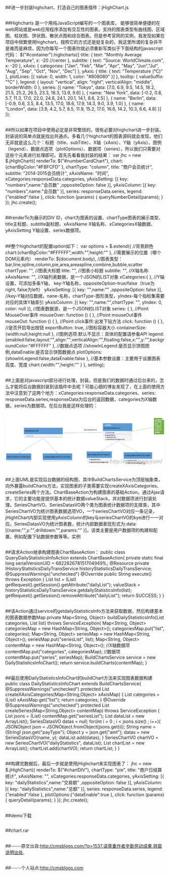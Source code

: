 ##进一步封装highchart，打造自己的图表插件：jHighChart.js

##
##Highcharts 是一个用纯JavaScript编写的一个图表库， 能够很简单便捷的在web网站或是web应用程序添加有交互性的图表。支持的图表类型有曲线图、区域图、柱状图、饼状图、散状点图和综合图表。但是参考官网的实例，我发现如果在项目中频繁使用highchart，按照它的方式还是挺复杂的，我这里所谓的复杂并不是难而是麻烦，因为你每写一个图表你就必须重新写类似于下面结构的javascript代码：   	$("#container").highcharts({        title: {            text: "Monthly Average Temperature",            x: -20 //center        	},        subtitle: {            text: "Source: WorldClimate.com",            x: -20        	},        xAxis: {            categories: ["Jan", "Feb", "Mar", "Apr", "May", "Jun","Jul", "Aug", "Sep", "Oct", "Nov", "Dec"]        	},        yAxis: {            title: {                text: "Temperature (°C)"            	},            plotLines: [{                value: 0,                width: 1,                color: "#808080"            	}]        	},        tooltip: {            valueSuffix: "°C"        	},        legend: {            layout: "vertical",            align: "right",            verticalAlign: "middle",            borderWidth: 0        	},        series: [{            name: "Tokyo",            data: [7.0, 6.9, 9.5, 14.5, 18.2, 21.5, 25.2, 26.5, 23.3, 18.3, 13.9, 9.6]        	}, {            name: "New York",            data: [-0.2, 0.8, 5.7, 11.3, 17.0, 22.0, 24.8, 24.1, 20.1, 14.1, 8.6, 2.5]        	}, {            name: "Berlin",            data: [-0.9, 0.6, 3.5, 8.4, 13.5, 17.0, 18.6, 17.9, 14.3, 9.0, 3.9, 1.0]        	}, {            name: "London",            data: [3.9, 4.2, 5.7, 8.5, 11.9, 15.2, 17.0, 16.6, 14.2, 10.3, 6.6, 4.8]        	}]    	});

##
##所以如果在项目中使用必定是非常繁琐的，很有必要对highchart进一步封装。封装说的简单点就是找出共通点。多看几个highchart的图表源码就会发现，他们无非就是这么几个：标题（title、subTitle）、X轴（xAxis）、Y轴（yAxis）、图例（legend）、数据点选项（plotOptions）、数据项（series），所以我们只需要对这些个元素进行处理即可。首先先看看我封装的结果：  	var jhc = new $.jHighChart({                renderTo: $("#numberCardChart"),                chart:{chartBgColor:"#FBFCFD"	},                chartType: "column",                title: "商户会员统计",                subtitle: "2014-2015会员统计",                xAxisName: "时间",                xCategories:responseData.categories,                yAxisSetting: [{ key: "numbers",name:"会员数" ,oppositeOption: false	}],                yAxisColumn: [{ key: "numbers",name:"会员数"	}],                series: responseData.series,                legend:{"enabled":false	},                click: function (params) {                    queryNumberDetail(params);                	}        	});    jhc.create();

##
##renderTo为展示的DIV ID，chart为图表的设置、chartType图表的展示类型、title主标题、subtitle副标题、xAxisName X轴名称、xCategoriesX轴数据、yAxisSetting Y轴设置、series数据项。

##
##整个highchart的配置option如下：  	var options = $.extend({          //背景颜色              chart:{chartBgColor:"#FFFFFF",width:"",height:""	},              //需要展示的位置（哪个DOM元素内）              renderTo: $(document.body),              //图表类型：bar,line,spline,column,pie,area,areaspline,combine,bubble,scatter              chartType: "",              //图表大标题              title: "",              //图表小标题              subtitle: "",              //X轴名称              xAxisName: "",              //X轴列表数据，是一个JSON的LIST对象              xCategories:{	},              //Y轴设置，可添加多条Y轴， key-Y轴名称，oppositeOption-true/false（true为right, false为left）              yAxisSetting: [{ key: "",name:"" ,oppositeOption: false	}],              //key-Y轴对应数据，nane-名称，chartType-图形类型，yIndex-每个指标集需要对应的具体Y轴索引              yAxisColumn: [{ key: "",name:"",chartType: "", yIndex: 0, color: null	}],              //图表数据源，是一个JSON的LIST对象              series: {	},              //Point MouseOver事件              mouseOver: function () { 	},              //Point mouseOut事件              mouseOut: function () { 	},              //Point click事件:出发下钻方法              click: function () { 	},              //是否开启导出按钮              exportButton: true,              //图标容器大小              containerSize:{width:null,height:null	},              //图例选项:默认不显示：具体的配置请参看API              legend:{enabled:false,layout:"",align:"",verticalAlign:"",floating:false,x:"",y:"",backgroundColor:"#FFFFFF"	},              //数据点选项              //showInLegend:是否显示饼图图例,dataEnable:是否显示饼图数据点              plotOptions:{showInLegend:false,dataEnable:false	},              //基本参数设置：主要用于设置图表高度、宽度              chart:{width:"",height:""	}          	}, setting);

##
##上面是对javascript部分进行处理，封装。但是我们的数据时通过后台来的，怎么才能将后台数据封装到该插件中去呢？可能心细的博友发现了，在上面的使用方法中注意到了这两个地方：xCategories:responseData.categories、series: responseData.series,responseData为后台的返回数据，categories为X轴数据，series为数据项。在后台我是这样处理的：

##
## ![Alt text](../md/img/311504560033314.png)

##
##上面UML是实现后台数据的结构图、其中BuildChartsService为顶层抽象类，向外暴露buildCharts方法，实现图表的子类需要实现createXAxisCategories、createSeries两个方法。ChartBaseAction为构建图表的基础Action，通过Ajax请求，它的主要功能是提供基本的统计数据valueStack，并对数据项进行封装处理。SeriesChartVO、SeriesDatasVO两个类为图表统计数据项的支撑类，其中SeriesChartVO为统计图表数据选项VO，一个seriesChartVO对应一条记录，jHightChart内部实现使用yAxisColumn的key与seriesChartVO的kye进行一一对应。SeriesDatasVO为统计图表数，统计内部数据表现形式为:data:[{name:"",y:"",drilldown:"",params:""	}]，该类主要是用户数据项的构建和配置，例如配置下钻数据参数等等。实例

##
##请求Action继承构建图表ChartBaseAction：  	public class QueryDailyStatisticsInfoAction extends ChartBaseAction{    private static final long serialVersionUID = 6822826781517049491L;        @Resource    private IHistoryStatisticsDailyTransService historyStatisticsDailyTransService;    @SuppressWarnings("unchecked")    @Override    public String execute() throws Exception {        List<JSON> list = (List<JSON>) getRequest().getSession().getAttribute("dailyList");                valueStack = historyStatisticsDailyTransService.getdailyStatisticsInfo(list);                getRequest().getSession().removeAttribute("dailyList");                return SUCCESS;    	}	}

##
##该Action通过service的getdailyStatisticsInfo方法来获取数据，然后构建基本的图表数据参数Map  	private Map<String, Object> buildDailyStatisticsInfo(List<String> categories,            List<JSON> list) throws ServiceException{        Map<String, Object> categoriesMap = new HashMap<String, Object>();        categoriesMap.put("list", categories);                Map<String, Object> seriesMap = new HashMap<String, Object>();        seriesMap.put("seriesList", list);                Map<String, Object> contentMap = new HashMap<String, Object>();        //X轴数据项        contentMap.put("categories", categoriesMap);        //数据项        contentMap.put("series", seriesMap);                BuildChartsService service = new DailyStatisticsInfoChart();        return service.buildCharts(contentMap);    	}

##
##最后使用DailyStatisticsInfoChart的buildChart方法来实现图表数据构建  	public class DailyStatisticsInfoChart extends BuildChartsService{    @SuppressWarnings("unchecked")    protected List<String> createXAxisCategories(Map<String,Object> xAxisMap) {        List<String> categories = (List<String>) xAxisMap.get("list");        return categories;    	}    @Override    @SuppressWarnings("unchecked")    protected List<SeriesChartVO> createSeries(Map<String,Object> contentMap)            throws ServiceException {        List<JSON> jsons = (List<JSON>) contentMap.get("seriesList");                List<SeriesDatasVO> dataList = new ArrayList<SeriesDatasVO>();        SeriesDatasVO datas = null;        for(int i = 0 ; i < jsons.size() ; i++){            JSONObject json = JSONObject.fromObject(jsons.get(i));            String name = (String) json.get("payType");            Object y = json.get("amt");                        datas = new SeriesDatasVO(name, y);            dataList.add(datas);        	}                SeriesChartVO chartVO = new SeriesChartVO("dailyStatistics", dataList);        List<SeriesChartVO> chartList = new ArrayList<SeriesChartVO>();        chartList.add(chartVO);                return chartList;    	}	}

##
##构建完数据后，最后一步就是使用jHighchart来实现图表了：  	jhc = new $.jHighChart({                renderTo: $("#chartDIV"),                chartType: "pie",                title: "商户日结算统计",                xAxisName: "",                xCategories:responseData.categories,                yAxisSetting: [{ key: "dailyStatistics",name:"交易额" ,oppositeOption: false	}],                yAxisColumn: [{ key: "dailyStatistics",name:"总额"	}],                series: responseData.series,                legend:{"enabled":false	},                plotOptions:{"dataEnable":true	},                click: function (params) {                    queryDetail(params);                	}        	});    jhc.create();

##
##demo下载

##
##chart.rar

##
##-----原文出自:http://cmsblogs.com/?p=1537,请尊重作者辛勤劳动成果,转载说明出处.

##
##-----个人站点:http://cmsblogs.com